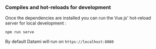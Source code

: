 ### Compiles and hot-reloads for development

Once the dependencies are installed you can run the Vue.js' hot-reload server for local development :

```bash
npm run serve
```

By default Datami will run on `https://localhost:8080`
